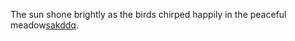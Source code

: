 The sun shone brightly as the birds chirped happily in the peaceful meadow<a href="https://en.ueh.edu.vn/new-free-robux_RD33UG.pdf">sakddq</a>. 

